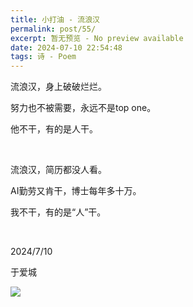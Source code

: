```yaml
---
title: 小打油 - 流浪汉
permalink: post/55/
excerpt: 暂无预览 - No preview available
date: 2024-07-10 22:54:48
tags: 诗 - Poem
---
```


流浪汉，身上破破烂烂。

努力也不被需要，永远不是top one。

他不干，有的是人干。

<br>

流浪汉，简历都没人看。

AI勤劳又肯干，博士每年多十万。

我不干，有的是“人”干。

<br>

2024/7/10

于爱城

![](1.webp)